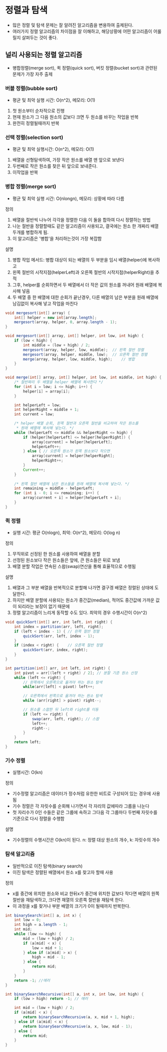 # 정렬과 탐색
- 많은 정렬 및 탐색 문제는 잘 알려진 알고리즘을 변용하여 출제된다.
- 여러가지 정렬 알고리즘의 차이점을 잘 이해하고, 해당상황에 어떤 알고리즘이 어룰릴지 살펴두는 것이 좋다.

## 널리 사용되는 정렬 알고리즘
- 병합정렬(merge sort), 퀵 정렬(quick sort), 버킷 정렬(bucket sort)과 관련된 문제가 가장 자주 출제

### 버블 정렬(bubble sort)
- 평균 및 최악 실행 시간: O(n^2), 메모리: O(1)
1. 첫 원소부터 순차적으로 진행
2. 현재 원소가 그 다음 원소의 값보다 크면 두 원소를 바꾸는 작업을 반복
3. 완전히 정렬될때까지 반복

### 선택 정렬(selection sort)
- 평균 및 최악 실행시간: O(n^2), 메모리: O(1)
1. 배열을 선형탐색하여, 가장 작은 원소를 배열 맨 앞으로 보낸다
2. 두번째로 작은 원소를 찾은 뒤 앞으로 보내준다.
3. 이작업을 반복

### 병합 정렬(merge sort)
- 평균 및 최악 실행 시간: O(nlongn), 메모리: 상황에 따라 다름

정의

1. 배열을 절반씩 나누어 각각을 정렬한 다음 이 둘을 합하여 다시 정렬하는 방법
2. 나눈 절반을 정렬할때도 같은 알고리즘이 사용되고, 결국에는 원소 한 개짜리 배열 두개를 병합하게 됨.
3. 이 알고리즘은 '병합'을 처리하는것이 가장 복잡함

설명

1. 병합 작업 메서드: 병합 대상이 되는 배열의 두 부분을 임시 배열(helper)에 복사하고
2. 왼쪽 절반의 시작지점(helperLeft)과 오른쪽 절반의 시작지점(helperRight)을 추적
3. 그후, helper를 순회하면서 두 배열에서 더 작은 값의 원소를 꺼내어 원래 배열에 복사해 넣음
4. 두 배열 중 한 배열에 대한 순회가 끝난경우, 다른 배열의 남은 부분을 원래 배열에 남김없이 복사해 넣고 작업을 마친다

```java
void mergesort(int[] array) {
    int[] helper = new int[array.length];
    mergesort(array, helper, 0, array.length - 1);
}

void mergesort(int[] array, int[] helper, int low, int high) {
    if (low < high) {
        int middle = (low + high) / 2;
        mergesort(array, helper, low, middle);  // 왼쪽 절반 정렬
        mergesort(array, helper, middle, low);  // 오른쪽 절반 정렬
        merge(array, helper, low, middle, high);    // 병합
    }
}

void merge(int[] array, int[] helper, int low, int middle, int high) {
    /* 절반짜리 두 배열을 helper 배열에 복사한다 */
    for (int i = low; i <= high; i++) {
        helper[i] = array[i];
    }

    int helperLeft = low;
    int helperRight = middle + 1;
    int current = low;

    /* helper 배열 순회, 왼쪽 절반과 오른쪽 절반을 비교하여 작은 원소를
     * 원래 배열에 복사해 넣는다. */
    while (helperLeft <= middle && helperRight <= high) {
        if (helper[helperLeft] <= helper[helperRight]) {
            array[current] = helper[helperLeft];
            helperLeft++;
        } else { // 오른쪽 원소가 왼쪽 원소보다 작으면
            array[current] = helper[helperRight];
            helperRight++;
        }
        Current++;
    }
    
    /* 왼쪽 절반 배열에 남은 원소들을 원래 배열에 복사해 넣는다. */
    int remaining = middle - helperLeft;
    for (int i - 0; i <= remaining; i++) {
        array[current + i] = helper[helperLeft + i];
    }
}
```
### 퀵 정렬
- 실행 시간: 평균 O(nlogn), 최악: O(n^2), 메모리: O(log n)

정의

1. 무직위로 선정된 한 원소를 사용하여 배열을 분할
2. 선정된 원소보다 작은 원소들은 앞에, 큰 원소들은 뒤로 보냄
3. 배열 분할 작업은 연속된 스왑(swap)연산을 통해 효율적으로 수행됨

설명

1. 배열과 그 부분 배열을 반복적으로 분할해 나가면 결구겡 배열은 정렬된 상태에 도달한다.
2. 하지만 배열 분할에 사용되는 원소가 중간값(median), 적어도 중간값에 가까운 값이 되리라는 보장이 없기 때문에
3. 정렬 알고리즘이 느리게 동작할 수도 있다. 최악의 경우 수행시간이 O(n^2)

```java
void quickSort(int[] arr, int left, int right) {
    int index = partition(arr, left, right);
    if (left < index - 1) { // 왼쪽 절반 정렬
        quickSort(arr, left, index - 1);
    }
    if (index < right) {    // 오른쪽 절반 정렬
        quickSort(arr, index, right);
    }
}

int partition(int[] arr, int left, int right) {
    int pivot = arr[(left + right) / 2]; // 분할 기준 원소 산정
    while (left <= right) {
        // 왼쪽에서 오른쪽으로 옮겨야 하는 원소 탐색
        while(arr[left] < pivot) left++;

        // 오른쪽에서 왼쪽으로 옮겨야 하는 원소 탐색
        while (arr[right] > pivot) right--;

        // 원소를 스왑한 뒤 left롸 right를 이동
        if (left <= right) {
            swap(arr, left, right); // 스왑
            left++;
            right--;
        }
    }
    return left;
}
```

### 기수 정렬
- 실행시간: O(kn)

정의

- 기수정렬 알고리즘은 데이터가 정수처럼 유한한 비트로 구성되어 있는 경우에 사용됨
- 기수 정렬은 각 자릿수를 순회해 나가면서 각 자리의 값에따라 그룹을 나눈다
- 첫 자리수가 0인 수들은 같은 그룹에 속하고 그다음 각 그룹마다 두번째 자릿수를 기준으로 다시 정렬을 수행함

설명

- 기수정렬의 수행시간은 O(kn)이 된다. n: 정렬 대상 원소의 개수, k: 자릿수의 개수

### 탐색 알고리즘
- 일반적으로 이진 탐색(binary search)
- 이진 탐색은 정렬된 배열에서 원소 x를 찾고자 할때 사용

정의

- x를 중간에 위치한 원소와 비교 한뒤x가 중간에 위치한 값보다 작다면 배열의 원쪽 절반을 재탐색하고, 크다면 재열의 오른쪽 절반을 재탐색 한다.
- 이 과정을 x를 찾거나 부분 배열의 크기가 0이 될때까지 반복한다.
```java
int binarySearch(int[] a, int x) {
    int low = 0;
    int high = a.length - 1;
    int mid;
    while (low <= high) {
        mid = (low + high) / 2;
        if (a[mid] < x) {
            low = mid + 1;
        } else if (a[mid] > x) {
            high = mid - 1;
        } else {
            return mid;
        }
    }
    return -1; //에러
}

int binarySearchRecursive(int[] a, int x, int low, int high) {
    if (low > high) return -1; // 에러

    int mid = (low + high) / 2;
    if (a[mid] < x) {
        return binarySearchRecursive(a, x, mid + 1, high);
    } else if (a[mid] < x) {
        return binarySearchRecursive(a, x, low, mid - 1);
    } else {
        return mid;
    }
}
```